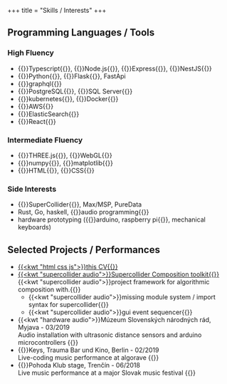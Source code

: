 +++
title = "Skills / Interests"
+++
## Programming Languages / Tools
### High Fluency
-	{{<kw typescript>}}Typescript{{</kw>}}, {{<kw nodejs>}}Node.js{{</kw>}}, {{<kw express>}}Express{{</kw>}}, {{<kw nestjs>}}NestJS{{</kw>}}
-	{{<kw python>}}Python{{</kw>}}, {{<kw flask>}}Flask{{</kw>}}, FastApi
- {{<kw graphql>}}graphql{{</kw>}}
-	{{<kw postgresql>}}PostgreSQL{{</kw>}}, {{<kw mssql>}}SQL Server{{</kw>}}
-	{{<kw kubernetes>}}kubernetes{{</kw>}}, {{<kw docker>}}Docker{{</kw>}}
-	{{<kw aws>}}AWS{{</kw>}}
-	{{<kw elasticsearch>}}ElasticSearch{{</kw>}}
-	{{<kw reactjs>}}React{{</kw>}}

### Intermediate Fluency
-	{{<kw threejs>}}THREE.js{{</kw>}}, {{<kw webgl>}}WebGL{{</kw>}}
- {{<kw numpy>}}numpy{{</kw>}}, {{<kw matplotlib>}}matplotlib{{</kw>}}
-	{{<kw html>}}HTML{{</kw>}}, {{<kw css>}}CSS{{</kw>}}

### Side Interests
-	{{<kw supercollider>}}SuperCollider{{</kw>}}, Max/MSP, PureData
- Rust, Go, haskell, {{<kw audio>}}audio programming{{</kw>}}
- hardware prototyping ({{<kw hardware>}}arduino, raspberry pi{{</kw>}}, mechanical keyboards)

## Selected Projects / Performances
- [{{<kwt "html css js">}}this CV{{</kwt>}}](https://github.com/crawdaddie/cv)
- [{{<kwt "supercollider audio">}}Supercollider Composition toolkit{{</kwt>}}](https://github.com/crawdaddie/sc-project-framework)  
  {{<kwt "supercollider audio">}}project framework for algorithmic composition with.{{</kwt>}}
  - {{<kwt "supercollider audio">}}missing module system / import syntax for supercollider{{</kwt>}}
  - {{<kwt "supercollider audio">}}gui event sequencer{{</kwt>}}
- {{<kwt "hardware audio">}}Múzeum Slovenských národných rád, Myjava - 03/2019  
  Audio installation with ultrasonic distance sensors and arduino microcontrollers
  {{</kwt>}}
- {{<kwt audio>}}Keys, Trauma Bar und Kino, Berlin - 02/2019  
  Live-coding music performance at algorave
  {{</kwt>}}
- {{<kwt audio>}}Pohoda Klub stage, Trenčín - 06/2018  
  Live music performance at a major Slovak music festival
  {{</kwt>}}

